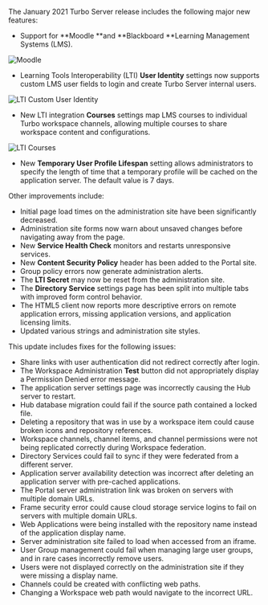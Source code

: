 The January 2021 Turbo Server release includes the following major new features:

- Support for **Moodle **and **Blackboard **Learning Management Systems (LMS).

![Moodle](https://hub.turbo.net/images/docs/moodle.png)
- Learning Tools Interoperability (LTI) **User Identity** settings now supports custom LMS user fields to login and create Turbo Server internal users.

![LTI Custom User Identity](https://hub.turbo.net/images/docs/custom-user-identity.png)

- New LTI integration **Courses** settings map LMS courses to individual Turbo workspace channels, allowing multiple courses to share workspace content and configurations.

![LTI Courses](https://hub.turbo.net/images/docs/courses.png)
- New **Temporary User Profile Lifespan** setting allows administrators to specify the length of time that a temporary profile will be cached on the application server. The default value is 7 days.

Other improvements include:

- Initial page load times on the administration site have been significantly decreased.
- Administration site forms now warn about unsaved changes before navigating away from the page.
- New **Service Health Check** monitors and restarts unresponsive services.
- New **Content Security Policy** header has been added to the Portal site.
- Group policy errors now generate administration alerts.
- The **LTI Secret** may now be reset from the administration site.
- The **Directory Service** settings page has been split into multiple tabs with improved form control behavior.
- The HTML5 client now reports more descriptive errors on remote application errors, missing application versions, and application licensing limits.
- Updated various strings and administration site styles.

This update includes fixes for the following issues:

- Share links with user authentication did not redirect correctly after login.
- The Workspace Administration **Test** button did not appropriately display a Permission Denied error message.
- The application server settings page was incorrectly causing the Hub server to restart.
- Hub database migration could fail if the source path contained a locked file.
- Deleting a repository that was in use by a workspace item could cause broken icons and repository references.
- Workspace channels, channel items, and channel permissions were not being replicated correctly during Workspace federation.
- Directory Services could fail to sync if they were federated from a different server.
- Application server availability detection was incorrect after deleting an application server with pre-cached applications.
- The Portal server administration link was broken on servers with multiple domain URLs.
- Frame security error could cause cloud storage service logins to fail on servers with multiple domain URLs.
- Web Applications were being installed with the repository name instead of the application display name.
- Server administration site failed to load when accessed from an iframe.
- User Group management could fail when managing large user groups, and in rare cases incorrectly remove users.
- Users were not displayed correctly on the administration site if they were missing a display name.
- Channels could be created with conflicting web paths.
- Changing a Workspace web path would navigate to the incorrect URL.




